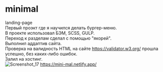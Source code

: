 # minimal
landing-page <br/>
Первый проэкт где я научился делать бургер-меню. <br/>
В проекте использовал БЭМ, SCSS, GULP. <br/>
Переход к разделам сделал с помощью "якорей". <br/>
Выполнил аддаптив сайта. <br/>
Проверка на валидность HTML на сайте https://validator.w3.org/ прошла успешно, без каких-либо ошибок. <br/>
Залил на хостинг. <br/>
![Screenshot_17](https://user-images.githubusercontent.com/119508598/207017166-50008931-9b9e-437b-926f-94fc6c492bce.png)
https://mini-mal.netlify.app/
